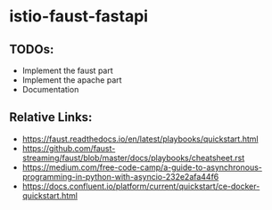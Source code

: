 # istio-faust-fastapi

## TODOs:

- Implement the faust part
- Implement the apache part
- Documentation

## Relative Links:
- https://faust.readthedocs.io/en/latest/playbooks/quickstart.html
- https://github.com/faust-streaming/faust/blob/master/docs/playbooks/cheatsheet.rst
- https://medium.com/free-code-camp/a-guide-to-asynchronous-programming-in-python-with-asyncio-232e2afa44f6
- https://docs.confluent.io/platform/current/quickstart/ce-docker-quickstart.html
